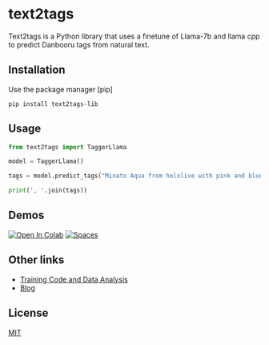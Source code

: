 # text2tags

Text2tags is a Python library that uses a finetune of Llama-7b and llama cpp to predict Danbooru tags from natural text.

## Installation
Use the package manager [pip]
```
pip install text2tags-lib
```

## Usage

```python
from text2tags import TaggerLlama

model = TaggerLlama()

tags = model.predict_tags("Minato Aqua from hololive with pink and blue twintails in a blue maid outfit")

print(', '.join(tags))
```

## Demos

[![Open In Colab](https://colab.research.google.com/assets/colab-badge.svg)](https://colab.research.google.com/github/DatboiiPuntai/text2tags-lib/blob/master/examples/text2tags_colab.ipynb)
[![Spaces](https://img.shields.io/badge/%F0%9F%A4%97%20Hugging%20Face-Spaces-blue)](https://huggingface.co/spaces/ooferdoodles/text2tags-demo)

## Other links
- [Training Code and Data Analysis](https://github.com/DatboiiPuntai/Text2Tags)
- [Blog]([https://medium.com/p/9b820478a7d8/edit](https://medium.com/@pantaisuyasri/extracting-danbooru-tags-from-text-9b820478a7d8))

## License

[MIT](https://choosealicense.com/licenses/mit/)
